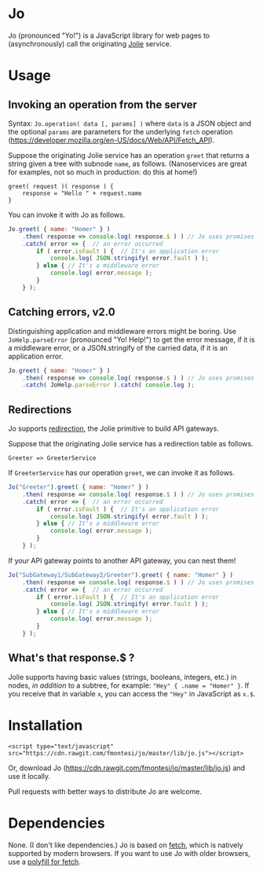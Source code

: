 # Jo

Jo (pronounced "Yo!") is a JavaScript library for web pages to (asynchronously) call the originating [Jolie](https://www.jolie-lang.org/) service.

# Usage

## Invoking an operation from the server

Syntax: `Jo.operation( data [, params] )` where `data` is a JSON object and the optional `params` are parameters for the underlying `fetch` operation (https://developer.mozilla.org/en-US/docs/Web/API/Fetch_API).

Suppose the originating Jolie service has an operation `greet` that returns a string given a tree with subnode `name`, as follows.
(Nanoservices are great for examples, not so much in production: do this at home!)

```jolie
greet( request )( response ) {
	response = "Hello " + request.name
}
```

You can invoke it with Jo as follows.

```javascript
Jo.greet( { name: "Homer" } )
	.then( response => console.log( response.$ ) ) // Jo uses promises
	.catch( error => {	// an error occurred
		if ( error.isFault ) {	// It's an application error
			console.log( JSON.stringify( error.fault ) );
		} else { // It's a middleware error
			console.log( error.message );
		}
	} );
```

## Catching errors, v2.0

Distinguishing application and middleware errors might be boring.
Use `JoHelp.parseError` (pronounced "Yo! Help!") to get the error message, if it is a middleware error, or a JSON.stringify of the carried data, if it is an application error.

```javascript
Jo.greet( { name: "Homer" } )
	.then( response => console.log( response.$ ) ) // Jo uses promises
	.catch( JoHelp.parseError ).catch( console.log );
```

## Redirections

Jo supports [redirection](https://jolielang.gitbook.io/docs/architectural-composition/redirection), the Jolie primitive to build API gateways.

Suppose that the originating Jolie service has a redirection table as follows.
```jolie
Greeter => GreeterService
```

If `GreeterService` has our operation `greet`, we can invoke it as follows.

```javascript
Jo("Greeter").greet( { name: "Homer" } )
	.then( response => console.log( response.$ ) ) // Jo uses promises
	.catch( error => {	// an error occurred
		if ( error.isFault ) {	// It's an application error
			console.log( JSON.stringify( error.fault ) );
		} else { // It's a middleware error
			console.log( error.message );
		}
	} );
```

If your API gateway points to another API gateway, you can nest them!

```javascript
Jo("SubGateway1/SubGateway2/Greeter").greet( { name: "Homer" } )
	.then( response => console.log( response.$ ) ) // Jo uses promises
	.catch( error => {	// an error occurred
		if ( error.isFault ) {	// It's an application error
			console.log( JSON.stringify( error.fault ) );
		} else { // It's a middleware error
			console.log( error.message );
		}
	} );
```

## What's that response.$ ?

Jolie supports having basic values (strings, booleans, integers, etc.) in nodes, _in addition_ to a subtree, for example: `"Hey" { .name = "Homer" }`.
If you receive that in variable `x`, you can access the `"Hey"` in JavaScript as `x.$`.

# Installation

```
<script type="text/javascript" src="https://cdn.rawgit.com/fmontesi/jo/master/lib/jo.js"></script>
```

Or, download Jo (https://cdn.rawgit.com/fmontesi/jo/master/lib/jo.js) and use it locally.

Pull requests with better ways to distribute Jo are welcome.

# Dependencies

None. (I don't like dependencies.) Jo is based on [fetch](https://developer.mozilla.org/en-US/docs/Web/API/Fetch_API), which is natively supported by modern browsers.
If you want to use Jo with older browsers, use a [polyfill for fetch](https://github.com/github/fetch).
